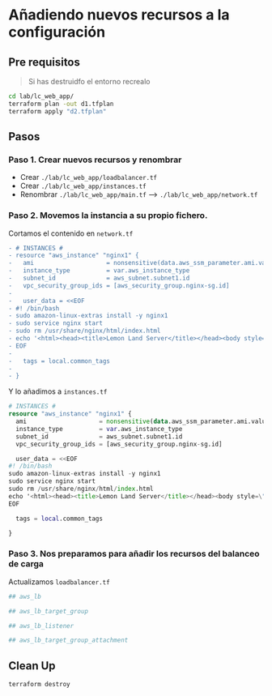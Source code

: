 # Añadiendo nuevos recursos a la configuración

## Pre requisitos

> Si has destruidfo el entorno recrealo

```bash
cd lab/lc_web_app/
terraform plan -out d1.tfplan
terraform apply "d2.tfplan"
```

## Pasos

### Paso 1. Crear nuevos recursos y renombrar

* Crear `./lab/lc_web_app/loadbalancer.tf`
* Crear `./lab/lc_web_app/instances.tf`
* Renombrar `./lab/lc_web_app/main.tf` --> `./lab/lc_web_app/network.tf`

### Paso 2. Movemos la instancia a su propio fichero.

Cortamos el contenido en `network.tf` 

```diff
- # INSTANCES #
- resource "aws_instance" "nginx1" {
-   ami                    = nonsensitive(data.aws_ssm_parameter.ami.value)
-   instance_type          = var.aws_instance_type
-   subnet_id              = aws_subnet.subnet1.id
-   vpc_security_group_ids = [aws_security_group.nginx-sg.id]
-
-   user_data = <<EOF
- #! /bin/bash
- sudo amazon-linux-extras install -y nginx1
- sudo service nginx start
- sudo rm /usr/share/nginx/html/index.html
- echo '<html><head><title>Lemon Land Server</title></head><body style=\"background-color:#1F778D\"><p style=\"text-align: center;\"><span style=\"color:#FFFFFF;\"><span style=\"font-size:28px;\">Welcome to &#127819; land</span></span></p></body></html>' | sudo tee /usr/share/nginx/html/index.html
- EOF
-
-   tags = local.common_tags
-
- }
```

Y lo añadimos a `instances.tf`

```tf
# INSTANCES #
resource "aws_instance" "nginx1" {
  ami                    = nonsensitive(data.aws_ssm_parameter.ami.value)
  instance_type          = var.aws_instance_type
  subnet_id              = aws_subnet.subnet1.id
  vpc_security_group_ids = [aws_security_group.nginx-sg.id]

  user_data = <<EOF
#! /bin/bash
sudo amazon-linux-extras install -y nginx1
sudo service nginx start
sudo rm /usr/share/nginx/html/index.html
echo '<html><head><title>Lemon Land Server</title></head><body style=\"background-color:#1F778D\"><p style=\"text-align: center;\"><span style=\"color:#FFFFFF;\"><span style=\"font-size:28px;\">Welcome to &#127819; land</span></span></p></body></html>' | sudo tee /usr/share/nginx/html/index.html
EOF

  tags = local.common_tags

}
```

### Paso 3. Nos preparamos para añadir los recursos del balanceo de carga 

Actualizamos `loadbalancer.tf`

```tf
## aws_lb

## aws_lb_target_group

## aws_lb_listener

## aws_lb_target_group_attachment
```

## Clean Up

```bash
terraform destroy
```